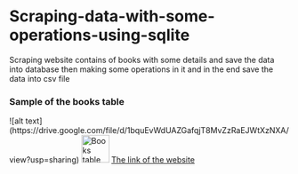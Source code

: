# Scraping-data-with-some-operations-using-sqlite
Scraping website contains of books with some details and save the data into database then making some operations in it and in the end save the data into csv file
<h3>Sample of the books table</h3>
![alt text](https://drive.google.com/file/d/1bquEvWdUAZGafqjT8MvZzRaEJWtXzNXA/view?usp=sharing)
<img scr="https://drive.google.com/file/d/1bquEvWdUAZGafqjT8MvZzRaEJWtXzNXA/view?usp=sharing" alt="Books table" width="50" hight="100">
<a href="https://books.toscrape.com">The link of the website</a>
